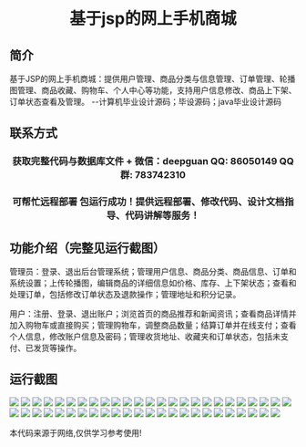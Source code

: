 <p><h1 align="center">基于jsp的网上手机商城</h1></p>

## 简介
基于JSP的网上手机商城：提供用户管理、商品分类与信息管理、订单管理、轮播图管理、商品收藏、购物车、个人中心等功能，支持用户信息修改、商品上下架、订单状态查看及管理。    --计算机毕业设计源码；毕设源码；java毕业设计源码


## 联系方式
<p><h3 align="center">获取完整代码与数据库文件 + 微信：deepguan QQ: 86050149 QQ群: 783742310</h3></p>
<p><h3 align="center">可帮忙远程部署 包运行成功！提供远程部署、修改代码、设计文档指导、代码讲解等服务！</h3></p>

## 功能介绍（完整见运行截图）
管理员：登录、退出后台管理系统；管理用户信息、商品分类、商品信息、订单和系统设置；上传轮播图，编辑商品的详细信息如价格、库存、上下架状态；查看和处理订单，包括修改订单状态及退款操作；管理地址和积分记录。

用户：注册、登录、退出账户；浏览首页的商品推荐和新闻资讯；查看商品详情并加入购物车或直接购买；管理购物车，调整商品数量；结算订单并在线支付；查看个人信息，修改账户信息及密码；管理收货地址、收藏夹和订单状态，包括未支付、已发货等操作。


## 运行截图
![](https://bs-1329754181.cos.ap-shanghai.myqcloud.com/ssm/OnlineMobileStore/img/001.jpg)
![](https://bs-1329754181.cos.ap-shanghai.myqcloud.com/ssm/OnlineMobileStore/img/002.jpg)
![](https://bs-1329754181.cos.ap-shanghai.myqcloud.com/ssm/OnlineMobileStore/img/003.jpg)
![](https://bs-1329754181.cos.ap-shanghai.myqcloud.com/ssm/OnlineMobileStore/img/004.jpg)
![](https://bs-1329754181.cos.ap-shanghai.myqcloud.com/ssm/OnlineMobileStore/img/005.jpg)
![](https://bs-1329754181.cos.ap-shanghai.myqcloud.com/ssm/OnlineMobileStore/img/006.jpg)
![](https://bs-1329754181.cos.ap-shanghai.myqcloud.com/ssm/OnlineMobileStore/img/007.jpg)
![](https://bs-1329754181.cos.ap-shanghai.myqcloud.com/ssm/OnlineMobileStore/img/008.jpg)
![](https://bs-1329754181.cos.ap-shanghai.myqcloud.com/ssm/OnlineMobileStore/img/009.jpg)
![](https://bs-1329754181.cos.ap-shanghai.myqcloud.com/ssm/OnlineMobileStore/img/010.jpg)
![](https://bs-1329754181.cos.ap-shanghai.myqcloud.com/ssm/OnlineMobileStore/img/011.jpg)
![](https://bs-1329754181.cos.ap-shanghai.myqcloud.com/ssm/OnlineMobileStore/img/012.jpg)
![](https://bs-1329754181.cos.ap-shanghai.myqcloud.com/ssm/OnlineMobileStore/img/013.jpg)
![](https://bs-1329754181.cos.ap-shanghai.myqcloud.com/ssm/OnlineMobileStore/img/014.jpg)
![](https://bs-1329754181.cos.ap-shanghai.myqcloud.com/ssm/OnlineMobileStore/img/015.jpg)
![](https://bs-1329754181.cos.ap-shanghai.myqcloud.com/ssm/OnlineMobileStore/img/016.jpg)
![](https://bs-1329754181.cos.ap-shanghai.myqcloud.com/ssm/OnlineMobileStore/img/017.jpg)
![](https://bs-1329754181.cos.ap-shanghai.myqcloud.com/ssm/OnlineMobileStore/img/018.jpg)
![](https://bs-1329754181.cos.ap-shanghai.myqcloud.com/ssm/OnlineMobileStore/img/019.jpg)
![](https://bs-1329754181.cos.ap-shanghai.myqcloud.com/ssm/OnlineMobileStore/img/020.jpg)
![](https://bs-1329754181.cos.ap-shanghai.myqcloud.com/ssm/OnlineMobileStore/img/021.jpg)
![](https://bs-1329754181.cos.ap-shanghai.myqcloud.com/ssm/OnlineMobileStore/img/022.jpg)
![](https://bs-1329754181.cos.ap-shanghai.myqcloud.com/ssm/OnlineMobileStore/img/023.jpg)
![](https://bs-1329754181.cos.ap-shanghai.myqcloud.com/ssm/OnlineMobileStore/img/024.jpg)
![](https://bs-1329754181.cos.ap-shanghai.myqcloud.com/ssm/OnlineMobileStore/img/025.jpg)
![](https://bs-1329754181.cos.ap-shanghai.myqcloud.com/ssm/OnlineMobileStore/img/026.jpg)
![](https://bs-1329754181.cos.ap-shanghai.myqcloud.com/ssm/OnlineMobileStore/img/027.jpg)
![](https://bs-1329754181.cos.ap-shanghai.myqcloud.com/ssm/OnlineMobileStore/img/028.jpg)
![](https://bs-1329754181.cos.ap-shanghai.myqcloud.com/ssm/OnlineMobileStore/img/029.jpg)
![](https://bs-1329754181.cos.ap-shanghai.myqcloud.com/ssm/OnlineMobileStore/img/030.jpg)
![](https://bs-1329754181.cos.ap-shanghai.myqcloud.com/ssm/OnlineMobileStore/img/031.jpg)
![](https://bs-1329754181.cos.ap-shanghai.myqcloud.com/ssm/OnlineMobileStore/img/032.jpg)
![](https://bs-1329754181.cos.ap-shanghai.myqcloud.com/ssm/OnlineMobileStore/img/033.jpg)
![](https://bs-1329754181.cos.ap-shanghai.myqcloud.com/ssm/OnlineMobileStore/img/034.jpg)
![](https://bs-1329754181.cos.ap-shanghai.myqcloud.com/ssm/OnlineMobileStore/img/035.jpg)
![](https://bs-1329754181.cos.ap-shanghai.myqcloud.com/ssm/OnlineMobileStore/img/036.jpg)
![](https://bs-1329754181.cos.ap-shanghai.myqcloud.com/ssm/OnlineMobileStore/img/037.jpg)
![](https://bs-1329754181.cos.ap-shanghai.myqcloud.com/ssm/OnlineMobileStore/img/038.jpg)
![](https://bs-1329754181.cos.ap-shanghai.myqcloud.com/ssm/OnlineMobileStore/img/039.jpg)
![](https://bs-1329754181.cos.ap-shanghai.myqcloud.com/ssm/OnlineMobileStore/img/040.jpg)
![](https://bs-1329754181.cos.ap-shanghai.myqcloud.com/ssm/OnlineMobileStore/img/041.jpg)
![](https://bs-1329754181.cos.ap-shanghai.myqcloud.com/ssm/OnlineMobileStore/img/042.jpg)
![](https://bs-1329754181.cos.ap-shanghai.myqcloud.com/ssm/OnlineMobileStore/img/043.jpg)
![](https://bs-1329754181.cos.ap-shanghai.myqcloud.com/ssm/OnlineMobileStore/img/044.jpg)
![](https://bs-1329754181.cos.ap-shanghai.myqcloud.com/ssm/OnlineMobileStore/img/045.jpg)
![](https://bs-1329754181.cos.ap-shanghai.myqcloud.com/ssm/OnlineMobileStore/img/046.jpg)
![](https://bs-1329754181.cos.ap-shanghai.myqcloud.com/ssm/OnlineMobileStore/img/047.jpg)
![](https://bs-1329754181.cos.ap-shanghai.myqcloud.com/ssm/OnlineMobileStore/img/048.jpg)
![](https://bs-1329754181.cos.ap-shanghai.myqcloud.com/ssm/OnlineMobileStore/img/049.jpg)

<p>本代码来源于网络,仅供学习参考使用!</p>
